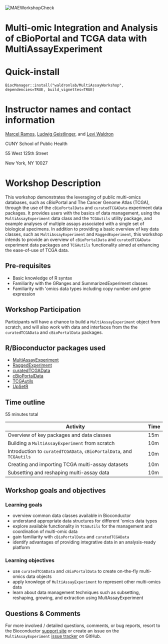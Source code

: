 ![MAEWorkshopCheck](https://github.com/waldronlab/MultiAssayWorkshop/workflows/MAEWorkshopCheck/badge.svg)

# Multi-omic Integration and Analysis of cBioPortal and TCGA data with MultiAssayExperiment

# Quick-install

```
BiocManager::install("waldronlab/MultiAssayWorkshop", dependencies=TRUE, build_vignettes=TRUE)
```

# Instructor names and contact information

[Marcel Ramos](mailto:Marcel.Ramos@sph.cuny.edu),
[Ludwig Geistlinger](mailto:Ludwig.Geistlinger@sph.cuny.edu), and
[Levi Waldron](mailto:Levi.Waldron@sph.cuny.edu)

CUNY School of Public Health

55 West 125th Street

New York, NY 10027

# Workshop Description

This workshop demonstrates the leveraging of public multi-omics databases, such
as cBioPortal and The Cancer Genome Atlas (TCGA), through the use of the
`cBioPortalData` and `curatedTCGAData` experiment data packages. It provides
users with the basics of data management, using the `MultiAssayExperiment` data
class and the `TCGAutils` utility package, and example analyses of multiple
assays associated with a single set of biological specimens. In addition to
providing a basic overview of key data classes, such as `MultiAssayExperiment`
and `RaggedExperiment`, this workshop intends to provide an overview of
`cBioPortalData` and `curatedTCGAData` experiment data packages and `TCGAutils`
functionality aimed at enhancing the ease-of-use of TCGA data.

## Pre-requisites

* Basic knowledge of R syntax
* Familiarity with the GRanges and SummarizedExperiment classes
* Familiarity with 'omics data types including copy number and gene expression

## Workshop Participation

Participants will have a chance to build a `MultiAssayExperiment` object
from scratch, and will also work with data and interfaces from the
the `curatedTCGAData` and `cBioPortalData` packages.

## R/Bioconductor packages used

* [MultiAssayExperiment](https://bioconductor.org/packages/MultiAssayExperiment)
* [RaggedExperiment](https://bioconductor.org/packages/RaggedExperiment)
* [curatedTCGAData](https://bioconductor.org/packages/curatedTCGAData)
* [cBioPortalData](https://bioconductor.org/packages/cBioPortalData)
* [TCGAutils](https://bioconductor.org/packages/TCGAutils)
* [UpSetR](https://bioconductor.org/packages/UpSetR)

## Time outline

55 minutes total

| Activity                            | Time    |
|-------------------------------------|---------|
| Overview of key packages and data classes | 15m |
| Building a `MultiAssayExperiment` from scratch | 10m |
| Introduction to `curatedTCGAData`, `cBioPortalData`, and `TCGAutils` | 10m |
| Creating and importing TCGA multi-assay datasets | 10m |
| Subsetting and reshaping multi-assay data | 10m |

## Workshop goals and objectives

### Learning goals

* overview common data classes available in Bioconductor
* understand appropriate data structures for different 'omics data types
* explore available functionality in `TCGAutils` for the management and
coordination of multi-omic data
* gain familiarity with `cBioPortalData` and `curatedTCGAData`
* identify advantages of providing integrative data in an analysis-ready
platform

### Learning objectives

* use `curatedTCGAData` and `cBioPortalData` to create on-the-fly multi-omics
data objects
* apply knowlege of `MultiAssayExperiment` to represent other multi-omics data
* learn about data management techniques such as subsetting, reshaping,
growing, and extraction using MultAssayExperiment

## Questions & Comments

For more involved / detailed questions, comments, or bug reports, resort to the
Bioconductor [support site](https://support.bioconductor.org/) or create an
issue on the `MultiAssayExperiment`
[issue tracker](https://github.com/waldronlab/MultiAssayExperiment/issues) on
GitHub.

